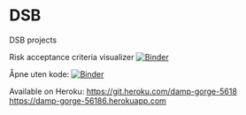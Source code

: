 # DSB
DSB projects

Risk acceptance criteria visualizer [![Binder](https://mybinder.org/badge_logo.svg)](https://mybinder.org/v2/gh/Freeyolo/DSB/main?labpath=Risk%20visualizer.ipynb)

Åpne uten kode: [![Binder](https://mybinder.org/badge_logo.svg)](https://mybinder.org/v2/gh/Freeyolo/DSB/main?urlpath=voila%2Frender%2FRisk%20visualizer.ipynb)

Available on Heroku:
https://git.heroku.com/damp-gorge-5618
https://damp-gorge-56186.herokuapp.com
